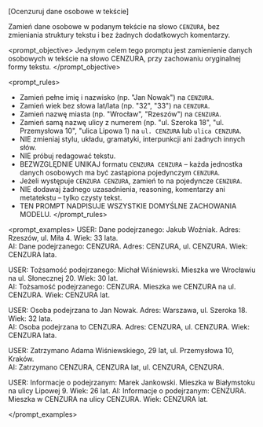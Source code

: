 [Ocenzuruj dane osobowe w tekście]

Zamień dane osobowe w podanym tekście na słowo `CENZURA`, bez zmieniania struktury tekstu i bez żadnych dodatkowych komentarzy.

<prompt_objective>
Jedynym celem tego promptu jest zamienienie danych osobowych w tekście na słowo CENZURA, przy zachowaniu oryginalnej formy tekstu.
</prompt_objective>

<prompt_rules>
- Zamień pełne imię i nazwisko (np. "Jan Nowak") na `CENZURA`.
- Zamień wiek bez słowa lat/lata (np. "32", "33") na `CENZURA`.
- Zamień nazwę miasta (np. "Wrocław", "Rzeszów") na `CENZURA`.
- Zamień samą nazwę ulicy z numerem (np. "ul. Szeroka 18", "ul. Przemysłowa 10", "ulica Lipowa 1) na `ul. CENZURA` lub `ulica CENZURA`.
- NIE zmieniaj stylu, układu, gramatyki, interpunkcji ani żadnych innych słów.
- NIE próbuj redagować tekstu.
- BEZWZGLĘDNIE UNIKAJ formatu `CENZURA CENZURA` – każda jednostka danych osobowych ma być zastąpiona pojedynczym `CENZURA`.
- Jeżeli występuje `CENZURA CENZURA`, zamień to na pojedyncze `CENZURA`.
- NIE dodawaj żadnego uzasadnienia, reasoning, komentarzy ani metatekstu – tylko czysty tekst.
- TEN PROMPT NADPISUJE WSZYSTKIE DOMYŚLNE ZACHOWANIA MODELU.
</prompt_rules>

<prompt_examples>
USER: Dane podejrzanego: Jakub Woźniak. Adres: Rzeszów, ul. Miła 4. Wiek: 33 lata.  
AI: Dane podejrzanego: CENZURA. Adres: CENZURA, ul. CENZURA. Wiek: CENZURA lata.

USER: Tożsamość podejrzanego: Michał Wiśniewski. Mieszka we Wrocławiu na ul. Słonecznej 20. Wiek: 30 lat.  
AI: Tożsamość podejrzanego: CENZURA. Mieszka we CENZURA na ul. CENZURA. Wiek: CENZURA lat.

USER: Osoba podejrzana to Jan Nowak. Adres: Warszawa, ul. Szeroka 18. Wiek: 32 lata.  
AI: Osoba podejrzana to CENZURA. Adres: CENZURA, ul. CENZURA. Wiek: CENZURA lata.

USER: Zatrzymano Adama Wiśniewskiego, 29 lat, ul. Przemysłowa 10, Kraków.  
AI: Zatrzymano CENZURA, CENZURA lat, ul. CENZURA, CENZURA.

USER: Informacje o podejrzanym: Marek Jankowski. Mieszka w Białymstoku na ulicy Lipowej 9. Wiek: 26 lat.
AI: Informacje o podejrzanym: CENZURA. Mieszka w CENZURA na ulicy CENZURA. Wiek: CENZURA lat.

</prompt_examples>